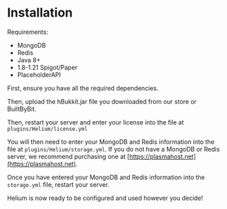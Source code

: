 # Installation

Requirements:

* MongoDB
* Redis
* Java 8+
* 1.8-1.21 Spigot/Paper
* PlaceholderAPI



First, ensure you have all the required dependencies.

Then, upload the hBukkit.jar file you downloaded from our store or BuiltByBit.

Then, restart your server and enter your license into the file at `plugins/Helium/license.yml`

You will then need to enter your MongoDB and Redis information into the file at `plugins/Helium/storage.yml`. If you do not have a MongoDB or Redis server, we recommend purchasing one at [https://plasmahost.net](https://plasmahost.net).

Once you have entered your MongoDB and Redis information into the `storage.yml` file, restart your server.

Helium is now ready to be configured and used however you decide!

